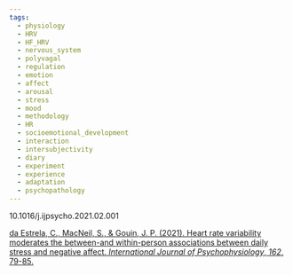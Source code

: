 ```yaml
---
tags:
  - physiology
  - HRV
  - HF_HRV
  - nervous_system
  - polyvagal
  - regulation
  - emotion
  - affect
  - arousal
  - stress
  - mood
  - methodology
  - HR
  - socioemotional_development
  - interaction
  - intersubjectivity
  - diary
  - experiment
  - experience
  - adaptation
  - psychopathology
---
```

10.1016/j.ijpsycho.2021.02.001

[da Estrela, C., MacNeil, S., & Gouin, J. P. (2021). Heart rate variability moderates the between-and within-person associations between daily stress and negative affect. _International Journal of Psychophysiology_, _162_, 79-85.](https://www.sciencedirect.com/science/article/pii/S0167876021000404?casa_token=Q8T4nkC9_UUAAAAA:czEnn7NpnZd3mQduNX_DZKU3TNGFw51nVqzeMDL4DbF5tyomDKykwMvnzvUpVJjSKr6_8dp2Gw)

